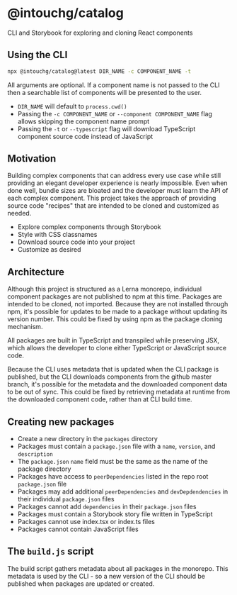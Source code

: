 # @intouchg/catalog

CLI and Storybook for exploring and cloning React components

## Using the CLI

```sh
npx @intouchg/catalog@latest DIR_NAME -c COMPONENT_NAME -t
```

All arguments are optional. If a component name is not passed to the CLI then a searchable list of components will be presented to the user.

-   `DIR_NAME` will default to `process.cwd()`
-   Passing the `-c COMPONENT_NAME` or `--component COMPONENT_NAME` flag allows skipping the component name prompt
-   Passing the `-t` or `--typescript` flag will download TypeScript component source code instead of JavaScript

## Motivation

Building complex components that can address every use case while still providing an elegant developer experience is nearly impossible. Even when done well, bundle sizes are bloated and the developer must learn the API of each complex component. This project takes the approach of providing source code "recipes" that are intended to be cloned and customized as needed.

-   Explore complex components through Storybook
-   Style with CSS classnames
-   Download source code into your project
-   Customize as desired

## Architecture

Although this project is structured as a Lerna monorepo, individual component packages are not published to npm at this time. Packages are intended to be cloned, not imported. Because they are not installed through npm, it's possible for updates to be made to a package without updating its version number. This could be fixed by using npm as the package cloning mechanism.

All packages are built in TypeScript and transpiled while preserving JSX, which allows the developer to clone either TypeScript or JavaScript source code.

Because the CLI uses metadata that is updated when the CLI package is published, but the CLI downloads components from the github master branch, it's possible for the metadata and the downloaded component data to be out of sync. This could be fixed by retrieving metadata at runtime from the downloaded component code, rather than at CLI build time.

## Creating new packages

-   Create a new directory in the `packages` directory
-   Packages must contain a `package.json` file with a `name`, `version`, and `description`
-   The `package.json` `name` field must be the same as the name of the package directory
-   Packages have access to `peerDependencies` listed in the repo root `package.json` file
-   Packages may add additional `peerDependencies` and `devDepdendencies` in their individual `package.json` files
-   Packages cannot add `dependencies` in their `package.json` files
-   Packages must contain a Storybook story file written in TypeScript
-   Packages cannot use index.tsx or index.ts files
-   Packages cannot contain JavaScript files

## The `build.js` script

The build script gathers metadata about all packages in the monorepo. This metadata is used by the CLI - so a new version of the CLI should be published when packages are updated or created.
